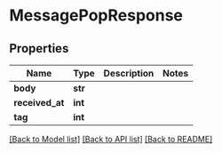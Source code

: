 # MessagePopResponse

## Properties
Name | Type | Description | Notes
------------ | ------------- | ------------- | -------------
**body** | **str** |  | 
**received_at** | **int** |  | 
**tag** | **int** |  | 

[[Back to Model list]](../README.md#documentation-for-models) [[Back to API list]](../README.md#documentation-for-api-endpoints) [[Back to README]](../README.md)

